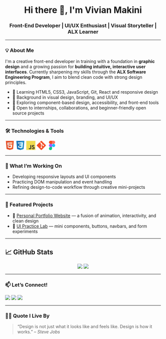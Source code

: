 <h1 align="center">Hi there 👋, I'm Vivian Makini</h1>
<h3 align="center">Front-End Developer | UI/UX Enthusiast | Visual Storyteller | ALX Learner</h3>

---

### 💡 About Me

I'm a creative front-end developer in training with a foundation in **graphic design** and a growing passion for **building intuitive, interactive user interfaces**. Currently sharpening my skills through the **ALX Software Engineering Program**, I aim to blend clean code with strong design principles.

- 🌱 Learning HTML5, CSS3, JavaScript, Git, React and responsive design
- 🎨 Background in visual design, branding, and UI/UX
- 🔧 Exploring component-based design, accessibility, and front-end tools
- 🤝 Open to internships, collaborations, and beginner-friendly open source projects

---

### 🛠️ Technologies & Tools

<code><img height="30" src="https://raw.githubusercontent.com/devicons/devicon/master/icons/html5/html5-original.svg" alt="HTML5"/></code>
<code><img height="30" src="https://raw.githubusercontent.com/devicons/devicon/master/icons/css3/css3-original.svg" alt="CSS3"/></code>
<code><img height="30" src="https://raw.githubusercontent.com/devicons/devicon/master/icons/javascript/javascript-original.svg" alt="JavaScript"/></code>
<code><img height="30" src="https://raw.githubusercontent.com/devicons/devicon/master/icons/git/git-original.svg" alt="Git"/></code>
<code><img height="30" src="https://raw.githubusercontent.com/devicons/devicon/master/icons/figma/figma-original.svg" alt="Figma"/></code>

---

### 🚧 What I’m Working On

- Developing responsive layouts and UI components
- Practicing DOM manipulation and event handling
- Refining design-to-code workflow through creative mini-projects

---

### 📂 Featured Projects

- 🎨 [Personal Portfolio Website](#) — a fusion of animation, interactivity, and clean design  
- 🧪 [UI Practice Lab](#) — mini components, buttons, navbars, and form experiments  

---

## 📈 GitHub Stats

<p align="center">
  <img width="48%" src="https://github-readme-stats.vercel.app/api?username=YourGitHubUsername&show_icons=true&theme=radical" />
  <img width="48%" src="https://github-readme-streak-stats.herokuapp.com/?user=YourGitHubUsername&theme=radical" />
</p>

---

### 📫 Let’s Connect!

<p>
  <a href="https://linkedin.com/in/vivianmakini"><img src="https://img.shields.io/badge/LinkedIn-vivianmakini-blue?logo=linkedin&style=flat-square" /></a>
  <a href="mailto:youremail@example.com"><img src="https://img.shields.io/badge/Email-Contact%20Me-red?logo=gmail&style=flat-square" /></a>
  <a href="https://twitter.com/yourhandle"><img src="https://img.shields.io/badge/Twitter-@yourhandle-1DA1F2?logo=twitter&style=flat-square" /></a>
</p>

---

### ✍🏽 Quote I Live By

> “Design is not just what it looks like and feels like. Design is how it works.” – *Steve Jobs*


